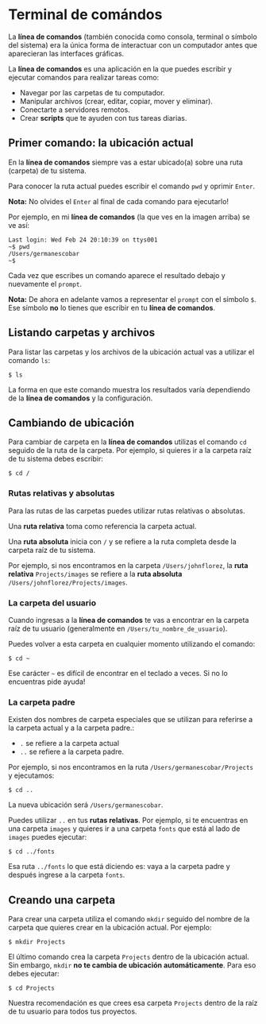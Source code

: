 # Terminal de comándos

La **línea de comandos** \(también conocida como consola, terminal o símbolo del sistema\) era la única forma de interactuar con un computador antes que aparecieran las interfaces gráficas.

La **línea de comandos** es una aplicación en la que puedes escribir y ejecutar comandos para realizar tareas como:

* Navegar por las carpetas de tu computador.
* Manipular archivos \(crear, editar, copiar, mover y eliminar\).
* Conectarte a servidores remotos.
* Crear **scripts** que te ayuden con tus tareas diarias.

## Primer comando: la ubicación actual

En la **línea de comandos** siempre vas a estar ubicado\(a\) sobre una ruta \(carpeta\) de tu sistema.

Para conocer la ruta actual puedes escribir el comando `pwd` y oprimir `Enter`.

**Nota:** No olvides el `Enter` al final de cada comando para ejecutarlo!

Por ejemplo, en mi **línea de comandos** \(la que ves en la imagen arriba\) se ve así:

```text
Last login: Wed Feb 24 20:10:39 on ttys001
~$ pwd
/Users/germanescobar
~$
```

Cada vez que escribes un comando aparece el resultado debajo y nuevamente el `prompt`.

**Nota:** De ahora en adelante vamos a representar el `prompt` con el símbolo `$`. Ese símbolo **no** lo tienes que escribir en tu **línea de comandos**.

## Listando carpetas y archivos

Para listar las carpetas y los archivos de la ubicación actual vas a utilizar el comando `ls`:

```text
$ ls
```

La forma en que este comando muestra los resultados varía dependiendo de la **línea de comandos** y la configuración. 

## Cambiando de ubicación

Para cambiar de carpeta en la **línea de comandos** utilizas el comando `cd` seguido de la ruta de la carpeta. Por ejemplo, si quieres ir a la carpeta raíz de tu sistema debes escribir:

```text
$ cd /
```

### Rutas relativas y absolutas

Para las rutas de las carpetas puedes utilizar rutas relativas o absolutas.

Una **ruta relativa** toma como referencia la carpeta actual.

Una **ruta absoluta** inicia con `/` y se refiere a la ruta completa desde la carpeta raíz de tu sistema.

Por ejemplo, si nos encontramos en la carpeta `/Users/johnflorez`, la **ruta relativa** `Projects/images` se refiere a la **ruta absoluta** `/Users/johnflorez/Projects/images`.

### La carpeta del usuario

Cuando ingresas a la **línea de comandos** te vas a encontrar en la carpeta raíz de tu usuario \(generalmente en `/Users/tu_nombre_de_usuario`\).

Puedes volver a esta carpeta en cualquier momento utilizando el comando:

```text
$ cd ~
```

Ese carácter `~` es difícil de encontrar en el teclado a veces. Si no lo encuentras pide ayuda!

### La carpeta padre

Existen dos nombres de carpeta especiales que se utilizan para referirse a la carpeta actual y a la carpeta padre.:

* `.` se refiere a la carpeta actual
* `..` se refiere a la carpeta padre.

Por ejemplo, si nos encontramos en la ruta `/Users/germanescobar/Projects` y ejecutamos:

```text
$ cd ..
```

La nueva ubicación será `/Users/germanescobar`.

Puedes utilizar `..` en tus **rutas relativas**. Por ejemplo, si te encuentras en una carpeta `images` y quieres ir a una carpeta `fonts` que está al lado de `images` puedes ejecutar:

```text
$ cd ../fonts
```

Esa ruta `../fonts` lo que está diciendo es: vaya a la carpeta padre y después ingrese a la carpeta `fonts`.

## Creando una carpeta

Para crear una carpeta utiliza el comando `mkdir` seguido del nombre de la carpeta que quieres crear en la ubicación actual. Por ejemplo:

```text
$ mkdir Projects
```

El último comando crea la carpeta `Projects` dentro de la ubicación actual. Sin embargo, `mkdir` **no te cambia de ubicación automáticamente**. Para eso debes ejecutar:

```text
$ cd Projects
```

Nuestra recomendación es que crees esa carpeta `Projects` dentro de la raíz de tu usuario para todos tus proyectos.

